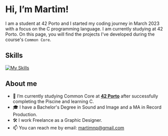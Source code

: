 # Hi, I’m Martim!

I am a student at 42 Porto and I started my coding journey in March 2023 with a focus on the C programming language. I am currently studying at 42 Porto. On this page, you will find the projects I've developed during the course's `Common Core`. 


## Skills
[![My Skills](https://skillicons.dev/icons?i=c,git,github,vscode,vim,linux)](https://skillicons.dev)

## About me

- 🌱 I’m currently studying Common Core at [**42 Porto**](https://www.42porto.com) after successfully completing the Piscine and learning C.
- 🎓 I have a Bachelor's Degree in Sound and Image and a MA in Record Production.
- 🛠️ I work Freelance as a Graphic Designer.
- 📫 You can reach me by email: martimnp@gmail.com

<!---
MartimPinto/MartimPinto is a ✨ special ✨ repository because its `README.md` (this file) appears on your GitHub profile.
You can click the Preview link to take a look at your changes.
--->
